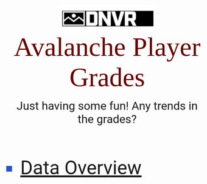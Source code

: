<img src="pics/dnvr.png" id="center">
<p id="title">Avalanche Player Grades</p>
<br>
<p id="desc">Just having some fun! Any trends in the grades?</p>
<br><br><br><br>
<ul id="bullet">
  <li class="link"><a href="links/data_overview.html" target="_blank">Data Overview</a></li>
</ul>



<style>
@import url('https://fonts.googleapis.com/css2?family=Bitter:wght@500&display=swap');
@import url('https://fonts.googleapis.com/css2?family=Bitter:wght@500&family=Roboto:wght@500&display=swap');

#title{
  margin: auto;
  text-align: center;
  font-size: 70px;
  color: #660000;
  font-family: 'Bitter', serif;
}

#desc{
  margin: auto;
  text-align: center;
  font-size: 30px;
  font-family: 'Roboto', sans-serif;
}

#center {
  display: block;
  margin-left: auto;
  margin-right: auto;
  width: 50%;
}

#bullet{
  list-style-type: square;
}

.link{
  font-size: 50px;
  font-family: 'Roboto', sans-serif;
  color: #2553CC;
}




</style>
